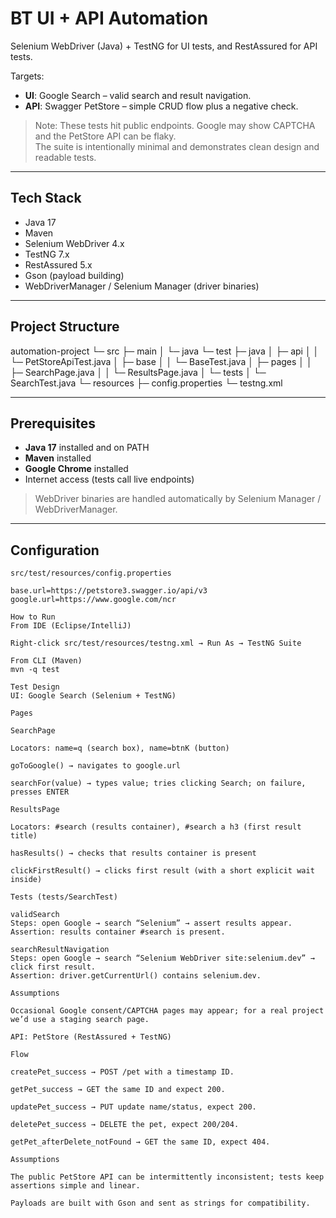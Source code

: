 # BT UI + API Automation

Selenium WebDriver (Java) + TestNG for UI tests, and RestAssured for API tests.

Targets:
- **UI**: Google Search – valid search and result navigation.
- **API**: Swagger PetStore – simple CRUD flow plus a negative check.

> Note: These tests hit public endpoints. Google may show CAPTCHA and the PetStore API can be flaky.  
> The suite is intentionally minimal and demonstrates clean design and readable tests.

---

## Tech Stack

- Java 17
- Maven
- Selenium WebDriver 4.x
- TestNG 7.x
- RestAssured 5.x
- Gson (payload building)
- WebDriverManager / Selenium Manager (driver binaries)

---

## Project Structure

automation-project
└─ src
├─ main
│ └─ java
└─ test
├─ java
│ ├─ api
│ │ └─ PetStoreApiTest.java
│ ├─ base
│ │ └─ BaseTest.java
│ ├─ pages
│ │ ├─ SearchPage.java
│ │ └─ ResultsPage.java
│ └─ tests
│ └─ SearchTest.java
└─ resources
├─ config.properties
└─ testng.xml


---

## Prerequisites

- **Java 17** installed and on PATH
- **Maven** installed
- **Google Chrome** installed
- Internet access (tests call live endpoints)

> WebDriver binaries are handled automatically by Selenium Manager / WebDriverManager.

---

## Configuration

`src/test/resources/config.properties`
```properties
base.url=https://petstore3.swagger.io/api/v3
google.url=https://www.google.com/ncr

How to Run
From IDE (Eclipse/IntelliJ)

Right‑click src/test/resources/testng.xml → Run As → TestNG Suite

From CLI (Maven)
mvn -q test

Test Design
UI: Google Search (Selenium + TestNG)

Pages

SearchPage

Locators: name=q (search box), name=btnK (button)

goToGoogle() → navigates to google.url

searchFor(value) → types value; tries clicking Search; on failure, presses ENTER

ResultsPage

Locators: #search (results container), #search a h3 (first result title)

hasResults() → checks that results container is present

clickFirstResult() → clicks first result (with a short explicit wait inside)

Tests (tests/SearchTest)

validSearch
Steps: open Google → search “Selenium” → assert results appear.
Assertion: results container #search is present.

searchResultNavigation
Steps: open Google → search “Selenium WebDriver site:selenium.dev” → click first result.
Assertion: driver.getCurrentUrl() contains selenium.dev.

Assumptions

Occasional Google consent/CAPTCHA pages may appear; for a real project we’d use a staging search page.

API: PetStore (RestAssured + TestNG)

Flow

createPet_success → POST /pet with a timestamp ID.

getPet_success → GET the same ID and expect 200.

updatePet_success → PUT update name/status, expect 200.

deletePet_success → DELETE the pet, expect 200/204.

getPet_afterDelete_notFound → GET the same ID, expect 404.

Assumptions

The public PetStore API can be intermittently inconsistent; tests keep assertions simple and linear.

Payloads are built with Gson and sent as strings for compatibility.
